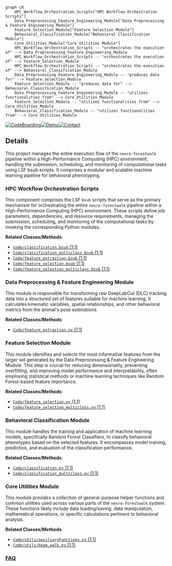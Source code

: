 ```mermaid
graph LR
    HPC_Workflow_Orchestration_Scripts["HPC Workflow Orchestration Scripts"]
    Data_Preprocessing_Feature_Engineering_Module["Data Preprocessing & Feature Engineering Module"]
    Feature_Selection_Module["Feature Selection Module"]
    Behavioral_Classification_Module["Behavioral Classification Module"]
    Core_Utilities_Module["Core Utilities Module"]
    HPC_Workflow_Orchestration_Scripts -- "orchestrates the execution of" --> Data_Preprocessing_Feature_Engineering_Module
    HPC_Workflow_Orchestration_Scripts -- "orchestrates the execution of" --> Feature_Selection_Module
    HPC_Workflow_Orchestration_Scripts -- "orchestrates the execution of" --> Behavioral_Classification_Module
    Data_Preprocessing_Feature_Engineering_Module -- "produces data for" --> Feature_Selection_Module
    Feature_Selection_Module -- "produces data for" --> Behavioral_Classification_Module
    Data_Preprocessing_Feature_Engineering_Module -- "utilizes functionalities from" --> Core_Utilities_Module
    Feature_Selection_Module -- "utilizes functionalities from" --> Core_Utilities_Module
    Behavioral_Classification_Module -- "utilizes functionalities from" --> Core_Utilities_Module
```

[![CodeBoarding](https://img.shields.io/badge/Generated%20by-CodeBoarding-9cf?style=flat-square)](https://github.com/CodeBoarding/GeneratedOnBoardings)[![Demo](https://img.shields.io/badge/Try%20our-Demo-blue?style=flat-square)](https://www.codeboarding.org/demo)[![Contact](https://img.shields.io/badge/Contact%20us%20-%20contact@codeboarding.org-lightgrey?style=flat-square)](mailto:contact@codeboarding.org)

## Details

This project manages the entire execution flow of the `neuro-forestwalk` pipeline within a High-Performance Computing (HPC) environment, handling the submission, scheduling, and monitoring of computational tasks using LSF bsub scripts. It comprises a modular and scalable machine learning pipeline for behavioral phenotyping.

### HPC Workflow Orchestration Scripts
This component comprises the LSF `bsub` scripts that serve as the primary mechanism for orchestrating the entire `neuro-forestwalk` pipeline within a High-Performance Computing (HPC) environment. These scripts define job parameters, dependencies, and resource requirements, managing the submission, scheduling, and monitoring of the computational tasks by invoking the corresponding Python modules.


**Related Classes/Methods**:

- <a href="https://github.com/Roche/neuro-forestwalk/blob/main/Code/classification.py#L1-L1" target="_blank" rel="noopener noreferrer">`Code/classification.bsub` (1:1)</a>
- <a href="https://github.com/Roche/neuro-forestwalk/blob/main/Code/classification_multiclass.py#L1-L1" target="_blank" rel="noopener noreferrer">`Code/classification_multiclass.bsub` (1:1)</a>
- <a href="https://github.com/Roche/neuro-forestwalk/blob/main/Code/feature_extraction.py#L1-L1" target="_blank" rel="noopener noreferrer">`Code/feature_extraction.bsub` (1:1)</a>
- <a href="https://github.com/Roche/neuro-forestwalk/blob/main/Code/feature_selection.py#L1-L1" target="_blank" rel="noopener noreferrer">`Code/feature_selection.bsub` (1:1)</a>
- <a href="https://github.com/Roche/neuro-forestwalk/blob/main/Code/feature_selection_multiclass.py#L1-L1" target="_blank" rel="noopener noreferrer">`Code/feature_selection_multiclass.bsub` (1:1)</a>


### Data Preprocessing & Feature Engineering Module
This module is responsible for transforming raw DeepLabCut (DLC) tracking data into a structured set of features suitable for machine learning. It calculates kinematic variables, spatial relationships, and other behavioral metrics from the animal's pose estimations.


**Related Classes/Methods**:

- <a href="https://github.com/Roche/neuro-forestwalk/blob/main/Code/feature_extraction.py#L1-L1" target="_blank" rel="noopener noreferrer">`Code/feature_extraction.py` (1:1)</a>


### Feature Selection Module
This module identifies and selects the most informative features from the larger set generated by the Data Preprocessing & Feature Engineering Module. This step is crucial for reducing dimensionality, preventing overfitting, and improving model performance and interpretability, often employing statistical methods or machine learning techniques like Random Forest-based feature importance.


**Related Classes/Methods**:

- <a href="https://github.com/Roche/neuro-forestwalk/blob/main/Code/feature_selection.py#L1-L1" target="_blank" rel="noopener noreferrer">`Code/feature_selection.py` (1:1)</a>
- <a href="https://github.com/Roche/neuro-forestwalk/blob/main/Code/feature_selection_multiclass.py#L1-L1" target="_blank" rel="noopener noreferrer">`Code/feature_selection_multiclass.py` (1:1)</a>


### Behavioral Classification Module
This module handles the training and application of machine learning models, specifically Random Forest Classifiers, to classify behavioral phenotypes based on the selected features. It encompasses model training, prediction, and evaluation of the classification performance.


**Related Classes/Methods**:

- <a href="https://github.com/Roche/neuro-forestwalk/blob/main/Code/classification.py#L1-L1" target="_blank" rel="noopener noreferrer">`Code/classification.py` (1:1)</a>
- <a href="https://github.com/Roche/neuro-forestwalk/blob/main/Code/classification_multiclass.py#L1-L1" target="_blank" rel="noopener noreferrer">`Code/classification_multiclass.py` (1:1)</a>


### Core Utilities Module
This module provides a collection of general-purpose helper functions and common utilities used across various parts of the `neuro-forestwalk` system. These functions likely include data loading/saving, data manipulation, mathematical operations, or specific calculations pertinent to behavioral analysis.


**Related Classes/Methods**:

- <a href="https://github.com/Roche/neuro-forestwalk/blob/main/Code/utils/auxiliaryFunctions.py#L1-L1" target="_blank" rel="noopener noreferrer">`Code/utils/auxiliaryFunctions.py` (1:1)</a>
- <a href="https://github.com/Roche/neuro-forestwalk/blob/main/Code/utils/beam_walk.py#L1-L1" target="_blank" rel="noopener noreferrer">`Code/utils/beam_walk.py` (1:1)</a>




### [FAQ](https://github.com/CodeBoarding/GeneratedOnBoardings/tree/main?tab=readme-ov-file#faq)